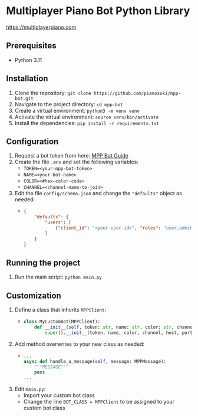 # Multiplayer Piano Bot Python Library

https://multiplayerpiano.com

## Prerequisites

- Python 3.11

## Installation

1. Clone the repository: `git clone https://github.com/pianosuki/mpp-bot.git`
2. Navigate to the project directory: `cd mpp-bot`
3. Create a virtual environment: `python3 -m venv venv`
4. Activate the virtual environment: `source venv/bin/activate`
5. Install the dependencies: `pip install -r requirements.txt`

## Configuration

1. Request a bot token from here: [MPP Bot Guide](https://docs.google.com/document/d/1OrxwdLD1l1TE8iau6ToETVmnLuLXyGBhA0VfAY1Lf14)
2. Create the file `.env` and set the following variables:
   - `TOKEN=<your-mpp-bot-token>`
   - `NAME=<your-bot-name>`
   - `COLOR=<#hex-color-code>`
   - `CHANNEL=<channel-name-to-join>`
3. Edit the file `config/schema.json` and change the `"defaults"` object as needed:
   - ```json
     {
         "defaults": {
             "users": [
                 {"client_id": "<your-user-id>", "roles": "user,admin", "usernames": "<your-username>"}
             ]
         }
     }
     ```

## Running the project

1. Run the main script: `python main.py`
   
## Customization

1. Define a class that inherits `MPPClient`:
   - ```python
     class MyCustomBot(MPPClient):
         def __init__(self, token: str, name: str, color: str, channel: str, host: str = "mppclone.com", port: int = 443):
             super().__init__(token, name, color, channel, host, port)
     ```
2. Add method overwrites to your new class as needed:
   - ```python
     ...
     async def handle_a_message(self, message: MPPMessage):
         """MESSAGE"""
         pass
     ...
     ```
2. Edit `main.py`:
   - Import your custom bot class
   - Change the line `BOT_CLASS = MPPClient` to be assigned to your custom bot class
